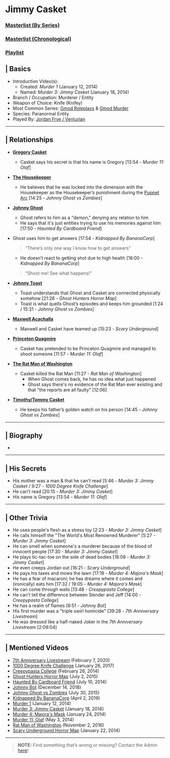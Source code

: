 # Jimmy Casket
### [Masterlist \(By Series)](https://drive.google.com/open?id=1Q70TOV2USknDBMNtzaAegT2xaBJPmYXNBV_BQyPij28)
### [Masterlist \(Chronological)](https://drive.google.com/open?id=1cSqV-6bN2i3ZpLb4thxJJ4LALoFeQ11kgFLUowdLEU0)
### [Playlist](https://www.youtube.com/playlist?list=PLwljWXtmIKiTQOsXv2VfLvmWRx8JWGDV-)


## | Basics
- Introduction Video(s):
  - Created: *Murder 1* \(January 12, 2014)
  - Named: *Murder 3: Jimmy Casket* \(January 18, 2014)
- Branch / Occupation: Murderer / Entity
- Weapon of Choice: Knife \(Knifey)
- Most Common Series: [Gmod Roleplays](6.Series/Gmod/Roleplays.md) & [Gmod Murder](6.Series/Gmod/Murder.md)
- Species: Paranormal Entity
- Played By: [Jordan Frye / Venturian](3.Siblings/3.1.Jordan-Frye-Venturian.md)

----

## | Relationships
- [**Gregory Casket**](5.Characters/One-Off_Uncommon.md)
  - Casket says his secret is that his name is Gregory \[13:54 - *Murder 11: Olaf*]

- [**The Housekeeper**](5.Characters/Housekeeper.md)
  - He believes that he was locked into the dimension with the Housekeeper as the Housekeeper’s punishment during the [Puppet Arc](4.World/Puppet_Arc.md) \[14:25 - *Johnny Ghost vs Zombies*]

- [**Johnny Ghost**](5.Characters/Johnny_Ghost.md)
  - Ghost refers to him as a "demon," denying any relation to him
   - He says that it's just entities trying to use his memories against him \[17:50 - *Haunted By Cardboard Friend*]
- Ghost uses him to get answers \[17:54 - *Kidnapped By BananaCorp*]
  > “There’s only one way I know how to get answers”
   - He doesn’t react to getting shot due to high health \[18:00 - *Kidnapped By BananaCorp*]
   > “Shoot me! See what happens!”

- [**Johnny Toast**](5.Characters/Johnny_Toast.md)
  - Toast understands that Ghost and Casket are connected physically somehow \[21:26 - *Ghost Hunters Horror Map*]
  - Toast is what quells Ghost’s episodes and keeps him grounded \[1:24 / 15:31 - *Johnny Ghost vs Zombies*]

- [**Maxwell Acachalla**](5.Characters/Maxwell_Acachalla.md)
  - Maxwell and Casket have teamed up \[15:23 - *Scary Underground*]

- [**Princeton Quagmire**](5.Characters/Princeton_Quagmire.md)
  - Casket has pretended to be Princeton Quagmire and managed to shoot someone \[11:57 - *Murder 11: Olaf*]

- [**The Rat Man of Washington**](5.Characters/One-Use_Uncommon.md)
  - Casket killed the Rat Man \[11:27 - *Rat Man of Washington*]
    - When Ghost comes back, he has no idea what just happened
    - Ghost says there's no evidence of the Rat Man ever existing and that "the reports are all faulty" \[12:06]

- [**Timothy/Tommy Casket**](5.Characters/One-Use_Uncommon.md)
  - He keeps his father’s golden watch on his person \[14:45 - *Johnny Ghost vs Zombies*]

----

## | Biography
- 

----

## | His Secrets
- His mother was a man & that he can't read \[5:46 - *Murder 3: Jimmy Casket* / 9:27 - *1000 Degree Knife Challenge*]
- He can't read \[20:15 - *Murder 3: Jimmy Casket*]
- His name is Gregory \[13:54 - *Murder 11: Olaf*]

----

## | Other Trivia
- He uses people's flesh as a stress toy \[2:23 - *Murder 3: Jimmy Casket*]
- He calls himself the "The World's Most Renowned Murderer" \[5:27 - *Murder 3: Jimmy Casket*]
- He can smell when someone's a murderer because of the blood of innocent people \[17:30 - *Murder 3: Jimmy Casket*]
- He plays tic-tac-toe on the side of dead bodies \[18:08 - *Murder 3: Jimmy Casket*]
- He even creeps Jordan out \[16:21 - *Scary Underground*]
- He pays his taxes and mows the lawn \[17:19 - *Murder 4: Majora's Mask*]
- He has a fear of macaroni; he has dreams where it comes and \(ironically) eats him \[17:32 / 19:05 - *Murder 4: Majora's Mask*]
- He can come through walls \[13:48 - *Creepypasta College*]
- He can't tell the difference between Slender and Jeff \[14:00 - *Creepypasta College*]
- He has a realm of flames \[6:51 - *Johnny Bot*]
- His first murder was a "triple swirl homicide" \[39:28 - *7th Anniversary Livestream*]
- He was dressed like a half-naked Joker in the *7th Anniversary Livestream* \[2:09:04]

----

## | Mentioned Videos
- [7th Anniversary Livestream](https://youtu.be/GBFpW-t83Zs) \(February 7, 2020)
- [1000 Degree Knife Challenge](https://youtu.be/pzntssXrvsE) \(January 26, 2017)
- [Creepypasta College](https://youtu.be/TyTM5NU8jKY) \(February 26, 2014)
- [Ghost Hunters Horror Map](https://youtu.be/oA9jS2ArUk0) \(July 2, 2015)
- [Haunted By Cardboard Friend](https://youtu.be/jG3Iarj08BQ) \(July 10, 2014)
- [Johnny Bot](https://youtu.be/I_8FpxwKSNo) \(December 14, 2018)
- [Johnny Ghost vs Zombies](https://youtu.be/ZZi4QOcKkno) \(July 30, 2015)
- [Kidnapped By BananaCorp](https://youtu.be/wt_kHMmAnTQ) \(April 2, 2019)
- [Murder 1](https://youtu.be/P4R_xbJrHWo) \(January 12, 2014)
- [Murder 3: Jimmy Casket](https://youtu.be/ijGTXelXjx4) \(January 18, 2014)
- [Murder 4: Majora's Mask](https://youtu.be/rJShOzX411o) \(January 24, 2014)
- [Murder 11: Olaf](https://youtu.be/g2tvu5gFGhI) \(May 3, 2014)
- [Rat Man of Washington](https://youtu.be/DYH4xQ-U0gE) \(November 2, 2016)
- [Scary Underground Horror Map](https://youtu.be/Hd_KT6KbnHI) \(January 22, 2014)

----

> **NOTE:** Find something that’s wrong or missing? Contact the Admin [here](../chapter_2.md)!